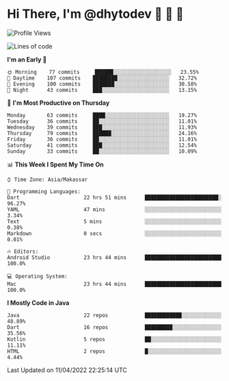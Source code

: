 # Hi There, I'm @dhytodev 👋 👋 👋

<!--
**DhytoDev/dhytodev** is a ✨ _special_ ✨ repository because its `README.md` (this file) appears on your GitHub profile.

Here are some ideas to get you started:

- 🔭 I’m currently working on ...
- 🌱 I’m currently learning ...
- 👯 I’m looking to collaborate on ...
- 🤔 I’m looking for help with ...
- 💬 Ask me about ...
- 📫 How to reach me: ...
- 😄 Pronouns: ...
- ⚡ Fun fact: ...
-->

<!--START_SECTION:waka-->
![Profile Views](http://img.shields.io/badge/Profile%20Views-9-blue)

![Lines of code](https://img.shields.io/badge/From%20Hello%20World%20I%27ve%20Written-134%20Thousand%20lines%20of%20code-blue)

**I'm an Early 🐤** 

```text
🌞 Morning    77 commits     ██████░░░░░░░░░░░░░░░░░░░   23.55% 
🌆 Daytime    107 commits    ████████░░░░░░░░░░░░░░░░░   32.72% 
🌃 Evening    100 commits    ███████░░░░░░░░░░░░░░░░░░   30.58% 
🌙 Night      43 commits     ███░░░░░░░░░░░░░░░░░░░░░░   13.15%

```
📅 **I'm Most Productive on Thursday** 

```text
Monday       63 commits     ████░░░░░░░░░░░░░░░░░░░░░   19.27% 
Tuesday      36 commits     ██░░░░░░░░░░░░░░░░░░░░░░░   11.01% 
Wednesday    39 commits     ███░░░░░░░░░░░░░░░░░░░░░░   11.93% 
Thursday     79 commits     ██████░░░░░░░░░░░░░░░░░░░   24.16% 
Friday       36 commits     ██░░░░░░░░░░░░░░░░░░░░░░░   11.01% 
Saturday     41 commits     ███░░░░░░░░░░░░░░░░░░░░░░   12.54% 
Sunday       33 commits     ██░░░░░░░░░░░░░░░░░░░░░░░   10.09%

```


📊 **This Week I Spent My Time On** 

```text
⌚︎ Time Zone: Asia/Makassar

💬 Programming Languages: 
Dart                     22 hrs 51 mins      ████████████████████████░   96.27% 
YAML                     47 mins             ░░░░░░░░░░░░░░░░░░░░░░░░░   3.34% 
Text                     5 mins              ░░░░░░░░░░░░░░░░░░░░░░░░░   0.38% 
Markdown                 0 secs              ░░░░░░░░░░░░░░░░░░░░░░░░░   0.01%

🔥 Editors: 
Android Studio           23 hrs 44 mins      █████████████████████████   100.0%

💻 Operating System: 
Mac                      23 hrs 44 mins      █████████████████████████   100.0%

```

**I Mostly Code in Java** 

```text
Java                     22 repos            ████████████░░░░░░░░░░░░░   48.89% 
Dart                     16 repos            █████████░░░░░░░░░░░░░░░░   35.56% 
Kotlin                   5 repos             ██░░░░░░░░░░░░░░░░░░░░░░░   11.11% 
HTML                     2 repos             █░░░░░░░░░░░░░░░░░░░░░░░░   4.44%

```



 Last Updated on 11/04/2022 22:25:14 UTC
<!--END_SECTION:waka-->
